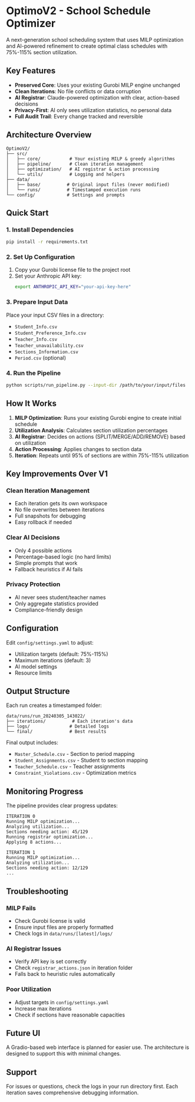 # OptimoV2 - School Schedule Optimizer

A next-generation school scheduling system that uses MILP optimization and AI-powered refinement to create optimal class schedules with 75%-115% section utilization.

## Key Features

- **Preserved Core**: Uses your existing Gurobi MILP engine unchanged
- **Clean Iterations**: No file conflicts or data corruption
- **AI Registrar**: Claude-powered optimization with clear, action-based decisions
- **Privacy-First**: AI only sees utilization statistics, no personal data
- **Full Audit Trail**: Every change tracked and reversible

## Architecture Overview

```
OptimoV2/
├── src/
│   ├── core/           # Your existing MILP & greedy algorithms
│   ├── pipeline/       # Clean iteration management
│   ├── optimization/   # AI registrar & action processing
│   └── utils/          # Logging and helpers
├── data/
│   ├── base/          # Original input files (never modified)
│   └── runs/          # Timestamped execution runs
└── config/            # Settings and prompts
```

## Quick Start

### 1. Install Dependencies

```bash
pip install -r requirements.txt
```

### 2. Set Up Configuration

1. Copy your Gurobi license file to the project root
2. Set your Anthropic API key:
   ```bash
   export ANTHROPIC_API_KEY="your-api-key-here"
   ```

### 3. Prepare Input Data

Place your input CSV files in a directory:
- `Student_Info.csv`
- `Student_Preference_Info.csv`
- `Teacher_Info.csv`
- `Teacher_unavailability.csv`
- `Sections_Information.csv`
- `Period.csv` (optional)

### 4. Run the Pipeline

```bash
python scripts/run_pipeline.py --input-dir /path/to/your/input/files
```

## How It Works

1. **MILP Optimization**: Runs your existing Gurobi engine to create initial schedule
2. **Utilization Analysis**: Calculates section utilization percentages
3. **AI Registrar**: Decides on actions (SPLIT/MERGE/ADD/REMOVE) based on utilization
4. **Action Processing**: Applies changes to section data
5. **Iteration**: Repeats until 95% of sections are within 75%-115% utilization

## Key Improvements Over V1

### Clean Iteration Management
- Each iteration gets its own workspace
- No file overwrites between iterations
- Full snapshots for debugging
- Easy rollback if needed

### Clear AI Decisions
- Only 4 possible actions
- Percentage-based logic (no hard limits)
- Simple prompts that work
- Fallback heuristics if AI fails

### Privacy Protection
- AI never sees student/teacher names
- Only aggregate statistics provided
- Compliance-friendly design

## Configuration

Edit `config/settings.yaml` to adjust:
- Utilization targets (default: 75%-115%)
- Maximum iterations (default: 3)
- AI model settings
- Resource limits

## Output Structure

Each run creates a timestamped folder:
```
data/runs/run_20240305_143022/
├── iterations/          # Each iteration's data
├── logs/               # Detailed logs
└── final/              # Best results
```

Final output includes:
- `Master_Schedule.csv` - Section to period mapping
- `Student_Assignments.csv` - Student to section mapping
- `Teacher_Schedule.csv` - Teacher assignments
- `Constraint_Violations.csv` - Optimization metrics

## Monitoring Progress

The pipeline provides clear progress updates:
```
ITERATION 0
Running MILP optimization...
Analyzing utilization...
Sections needing action: 45/129
Running registrar optimization...
Applying 8 actions...

ITERATION 1
Running MILP optimization...
Analyzing utilization...
Sections needing action: 12/129
...
```

## Troubleshooting

### MILP Fails
- Check Gurobi license is valid
- Ensure input files are properly formatted
- Check logs in `data/runs/[latest]/logs/`

### AI Registrar Issues
- Verify API key is set correctly
- Check `registrar_actions.json` in iteration folder
- Falls back to heuristic rules automatically

### Poor Utilization
- Adjust targets in `config/settings.yaml`
- Increase max iterations
- Check if sections have reasonable capacities

## Future UI

A Gradio-based web interface is planned for easier use. The architecture is designed to support this with minimal changes.

## Support

For issues or questions, check the logs in your run directory first. Each iteration saves comprehensive debugging information.